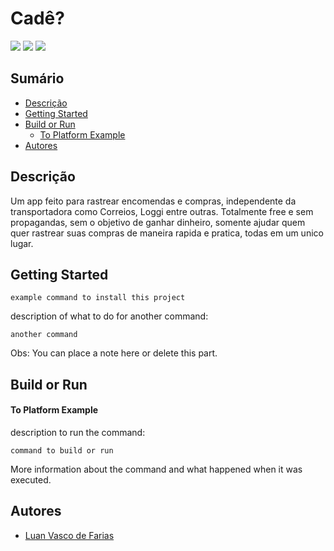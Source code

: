 # Cadê?

![](https://img.shields.io/badge/Version-0.0.1+1-007fb1) ![](https://img.shields.io/badge/Framework-Flutter-blue) ![](https://img.shields.io/badge/Platforms-Android%20|%20iOS-yellow)

## Sumário

- [Descrição](#descrição)
- [Getting Started](#getting-started)
- [Build or Run](#build-or-run)
    - [To Platform Example](#to-platform-example)
- [Autores](#autores)

## Descrição

Um app feito para rastrear encomendas e compras, independente da transportadora como Correios, Loggi entre outras.
Totalmente free e sem propagandas, sem o objetivo de ganhar dinheiro, somente ajudar quem quer rastrear suas compras de maneira rapida e pratica, todas em um unico lugar.

## Getting Started

```
example command to install this project
```
description of what to do for another command:
```
another command
```
Obs: You can place a note here or delete this part.

## Build or Run
#### To Platform Example

description to run the command:
```
command to build or run
```
More information about the command and what happened when it was executed.

## Autores

- [Luan Vasco de Farias](https://github.com/LvFarias)
